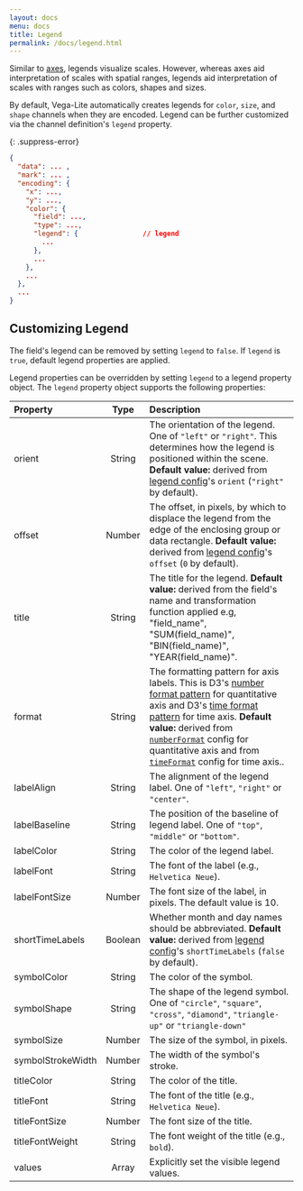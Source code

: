 ```yaml
---
layout: docs
menu: docs
title: Legend
permalink: /docs/legend.html
---
```


Similar to [axes](axis.html), legends visualize scales. However, whereas axes aid interpretation of scales with spatial ranges, legends aid interpretation of scales with ranges such as colors, shapes and sizes.

By default, Vega-Lite automatically creates legends for `color`, `size`, and `shape` channels when they are encoded. Legend can be further customized via the channel definition's `legend` property.

{: .suppress-error}
```json
{
  "data": ... ,
  "mark": ... ,
  "encoding": {
    "x": ...,
    "y": ...,
    "color": {
      "field": ...,
      "type": ...,
      "legend": {                // legend
        ...
      },
      ...
    },
    ...
  },
  ...
}
```

## Customizing Legend

The field's legend can be removed by setting `legend` to `false`.
If `legend` is `true`, default legend properties are applied.

Legend properties can be overridden by setting `legend` to a legend property object.
The `legend` property object supports the following properties:

| Property      | Type          | Description    |
| :------------ |:-------------:| :------------- |
| orient        | String        | The orientation of the legend. One of `"left"` or `"right"`. This determines how the legend is positioned within the scene. <span class="note-line">__Default value:__  derived from [legend config](config.html#legend-config)'s `orient` (`"right"` by default).</span>|
| offset        | Number        | The offset, in pixels, by which to displace the legend from the edge of the enclosing group or data rectangle. <span class="note-line">__Default value:__  derived from [legend config](config.html#legend-config)'s `offset` (`0` by default).</span> |
| title         | String        | The title for the legend. <span class="note-line">__Default value:__  derived from the field's name and transformation function applied e.g, "field_name", "SUM(field_name)", "BIN(field_name)", "YEAR(field_name)".</span> |
| format        | String        | The formatting pattern for axis labels. This is D3's [number format pattern](https://github.com/mbostock/d3/wiki/Formatting) for quantitative axis and D3's [time format pattern](https://github.com/mbostock/d3/wiki/Time-Formatting) for time axis. <span class="note-line">__Default value:__  derived from [`numberFormat`](config.html#format) config for quantitative axis and from [`timeFormat`](config.html#format) config for time axis.</span>. |
| labelAlign    | String        | The alignment of the legend label. One of `"left"`, `"right"` or `"center"`. |
| labelBaseline | String        | The position of the baseline of legend label. One of `"top"`, `"middle"` or `"bottom"`. |
| labelColor    | String        | The color of the legend label. |
| labelFont     | String        | The font of the label (e.g., `Helvetica Neue`). |
| labelFontSize | Number        | The font size of the label, in pixels. The default value is 10. |
| shortTimeLabels | Boolean       | Whether month and day names should be abbreviated. <span class="note-line">__Default value:__  derived from [legend config](config.html#legend-config)'s `shortTimeLabels` (`false` by default).</span>|
| symbolColor   | String        | The color of the symbol. |
| symbolShape   | String        | The shape of the legend symbol. One of `"circle"`, `"square"`, `"cross"`, `"diamond"`, `"triangle-up"` or `"triangle-down"` |
| symbolSize    | Number        | The size of the symbol, in pixels.  |
| symbolStrokeWidth   | Number      | The width of the symbol's stroke. |
| titleColor    | String        | The color of the title. |
| titleFont     | String        | The font of the title (e.g., `Helvetica Neue`). |
| titleFontSize | Number        | The font size of the title. |
| titleFontWeight   | String        | The font weight of the title (e.g., `bold`). | 
| values        | Array         | Explicitly set the visible legend values.|

